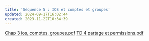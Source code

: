 ```yaml
---
title: 'Séquence 5 : IOS et comptes et groupes'
updated: 2024-09-17T16:02:44
created: 2023-11-22T10:34:39
---
```


[Chap 3 ios, comptes, groupes.pdf](resources/9e73374a8b3b40678b69fbad82eba625.pdf)
[TD 4 partage et permissions.pdf](resources/fd6a8b7c1a854a50b7d1efafb03356de.pdf)


